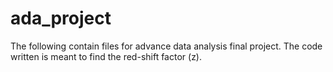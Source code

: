 # ada_project
The following contain files for advance data analysis final project. The code written is meant to find the red-shift factor (z).
